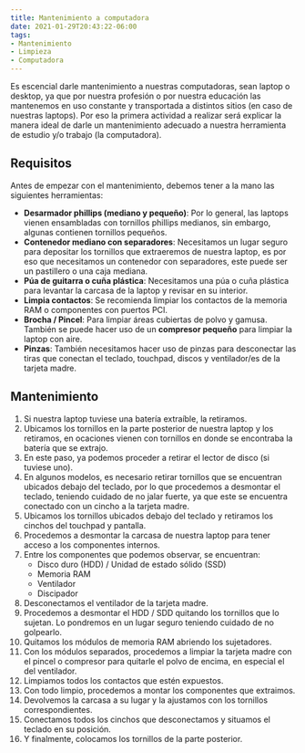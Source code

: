 ```yaml
---
title: Mantenimiento a computadora
date: 2021-01-29T20:43:22-06:00
tags:
- Mantenimiento
- Limpieza
- Computadora
---
```


Es escencial darle mantenimiento a nuestras computadoras, sean laptop o desktop, ya que por nuestra profesión o por nuestra educación las mantenemos en uso constante y transportada a distintos sitios (en caso de nuestras laptops). Por eso la primera actividad a realizar será explicar la manera ideal de darle un mantenimiento adecuado a nuestra herramienta de estudio y/o trabajo (la computadora).

## Requisitos

Antes de empezar con el mantenimiento, debemos tener a la mano las siguientes herramientas:

- **Desarmador phillips (mediano y pequeño)**: Por lo general, las laptops vienen ensambladas con tornillos phillips medianos, sin embargo, algunas contienen tornillos pequeños.
- **Contenedor mediano con separadores**: Necesitamos un lugar seguro para depositar los tornillos que extraeremos de nuestra laptop, es por eso que necesitamos un contenedor con separadores, este puede ser un pastillero o una caja mediana.
- **Púa de guitarra o cuña plástica**: Necesitamos una púa o cuña plástica para levantar la carcasa de la laptop y revisar en su interior.
- **Limpia contactos**: Se recomienda limpiar los contactos de la memoria RAM o componentes con puertos PCI.
- **Brocha / Pincel**: Para limpiar áreas cubiertas de polvo y gamusa. También se puede hacer uso de un **compresor pequeño** para limpiar la laptop con aire.
- **Pinzas**: También necesitamos hacer uso de pinzas para desconectar las tiras que conectan el teclado, touchpad, discos y ventilador/es de la tarjeta madre.

## Mantenimiento

1. Si nuestra laptop tuviese una batería extraíble, la retiramos.
2. Ubicamos los tornillos en la parte posterior de nuestra laptop y los retiramos, en ocaciones vienen con tornillos en donde se encontraba la batería que se extrajo.
3. En este paso, ya podemos proceder a retirar el lector de disco (si tuviese uno).
4. En algunos modelos, es necesario retirar tornillos que se encuentran ubicados debajo del teclado, por lo que procedemos a desmontar el teclado, teniendo cuidado de no jalar fuerte, ya que este se encuentra conectado con un cincho a la tarjeta madre.
5. Ubicamos los tornillos ubicados debajo del teclado y retiramos los cinchos del touchpad y pantalla.
6. Procedemos a desmontar la carcasa de nuestra laptop para tener acceso a los componentes internos.
7. Entre los componentes que podemos observar, se encuentran:
   - Disco duro (HDD) / Unidad de estado sólido (SSD)
   - Memoria RAM
   - Ventilador
   - Discipador
8. Desconectamos el ventilador de la tarjeta madre.
9. Procedemos a desmontar el HDD / SDD quitando los tornillos que lo sujetan. Lo pondremos en un lugar seguro teniendo cuidado de no golpearlo.
10. Quitamos los módulos de memoria RAM abriendo los sujetadores.
11. Con los módulos separados, procedemos a limpiar la tarjeta madre con el pincel o compresor para quitarle el polvo de encima, en especial el del ventilador.
12. Limpiamos todos los contactos que estén expuestos.
13. Con todo limpio, procedemos a montar los componentes que extraimos.
14. Devolvemos la carcasa a su lugar y la ajustamos con los tornillos correspondientes.
15. Conectamos todos los cinchos que desconectamos y situamos el teclado en su posición.
16. Y finalmente, colocamos los tornillos de la parte posterior.
